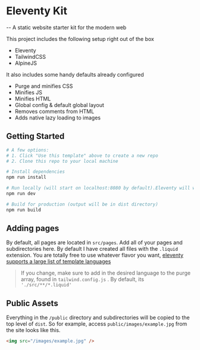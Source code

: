 # Eleventy Kit
--
A static website starter kit for the modern web

This project includes the following setup right out of the box

-   Eleventy
-   TailwindCSS
-   AlpineJS

It also includes some handy defaults already configured

-   Purge and minifies CSS
-   Minifies JS
-   Minifies HTML
-   Global config & default global layout
-   Removes comments from HTML
-   Adds native lazy loading to images

## Getting Started

```bash
# A few options:
# 1. Click "Use this template" above to create a new repo
# 2. Clone this repo to your local machine

# Install dependencies
npm run install

# Run locally (will start on localhost:8080 by default).Eleventy will watch for file changes and live reload
npm run dev

# Build for production (output will be in dist directory)
npm run build
```

## Adding pages

By default, all pages are located in `src/pages`. Add all of your pages and subdirectories here. By default I have created all files with the `.liquid` extension. You are totally free to use whatever flavor you want, [eleventy supports a large list of template languages](https://www.11ty.dev/docs/languages)

> If you change, make sure to add in the desired language to the purge array, found in `tailwind.config.js` . By default, its `'./src/**/*.liquid'`

## Public Assets

Everything in the `/public` directory and subdirectories will be copied to the top level of `dist`. So for example, access `public/images/example.jpg` from the site looks like this.

```html
<img src="/images/example.jpg" />
```
